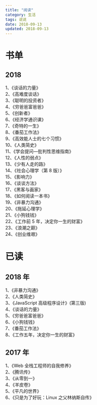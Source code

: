 ```yaml
---
title: "阅读"
category: 生活
tags: 说说
date: 2018-09-13
updated: 2018-09-13
---
```


# 书单

## 2018

1、《谈话的力量》  
2、《高难度谈话》  
3、《聪明的投资者》  
4、《穷爸爸富爸爸》  
5、《创新者》  
6、《经济学通识课》  
7、《奇特的一生》  
8、《番茄工作法》  
9、《高效能人士的七个习惯》  
10、《人类简史》  
11、《学会提问—批判性思维指南》  
12、《人性的弱点》  
13、《少有人走的路》  
14、《社会心理学（第 8 版）》  
15、《影响力》  
16、《谈谈方法》  
17、《黑客与画家》  
18、《如何阅读一本书》  
19、《非暴力沟通》  
20、《拖延心理学》  
21、《小狗钱钱》  
22、《工作前 5 年，决定你一生的财富》  
23、《浪潮之巅》  
24、《创业维艰》

# 已读

## 2018 年

1、《非暴力沟通》  
2、《人类简史》  
3、《JavaScript 高级程序设计》(第三版)  
4、《谈话的力量》  
5、《穷爸爸富爸爸》  
6、《小狗钱钱》  
7、《番茄工作法》  
8、《工作五年，决定你一生的财富》

## 2017 年

1、《Web 全栈工程师的自我修养》  
2、《腾讯传》  
3、《从零到一》  
4、《羊皮卷》  
5、《平凡的世界》  
6、《只是为了好玩：Linux 之父林纳斯自传》

